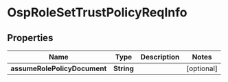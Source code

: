 # OspRoleSetTrustPolicyReqInfo

## Properties
Name | Type | Description | Notes
------------ | ------------- | ------------- | -------------
**assumeRolePolicyDocument** | **String** |  |  [optional]
